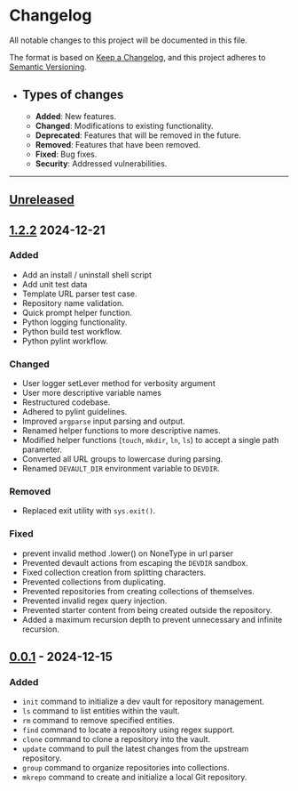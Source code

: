 # Changelog

All notable changes to this project will be documented in this file.

The format is based on [Keep a Changelog](https://keepachangelog.com/en/1.1.0/),
and this project adheres to [Semantic Versioning](https://semver.org/spec/v2.0.0.html).

- ## Types of changes

  - **Added**: New features.
  - **Changed**: Modifications to existing functionality.
  - **Deprecated**: Features that will be removed in the future.
  - **Removed**: Features that have been removed.
  - **Fixed**: Bug fixes.
  - **Security**: Addressed vulnerabilities.

---

## [Unreleased]

## [1.2.2] 2024-12-21

### Added

- Add an install / uninstall shell script
- Add unit test data
- Template URL parser test case.
- Repository name validation.
- Quick prompt helper function.
- Python logging functionality.
- Python build test workflow.
- Python pylint workflow.

### Changed

- User logger setLever method for verbosity argument 
- User more descriptive variable names
- Restructured codebase.
- Adhered to pylint guidelines.
- Improved `argparse` input parsing and output.
- Renamed helper functions to more descriptive names.
- Modified helper functions (`touch`, `mkdir`, `ln`, `ls`) to accept a single path parameter.
- Converted all URL groups to lowercase during parsing.
- Renamed `DEVAULT_DIR` environment variable to `DEVDIR`.

### Removed

- Replaced exit utility with `sys.exit()`.

### Fixed

- prevent invalid method .lower() on NoneType in url parser
- Prevented devault actions from escaping the `DEVDIR` sandbox.
- Fixed collection creation from splitting characters.
- Prevented collections from duplicating.
- Prevented repositories from creating collections of themselves.
- Prevented invalid regex query injection.
- Prevented starter content from being created outside the repository.
- Added a maximum recursion depth to prevent unnecessary and infinite recursion.

## [0.0.1] - 2024-12-15

### Added

- `init` command to initialize a dev vault for repository management.
- `ls` command to list entities within the vault.
- `rm` command to remove specified entities.
- `find` command to locate a repository using regex support.
- `clone` command to clone a repository into the vault.
- `update` command to pull the latest changes from the upstream repository.
- `group` command to organize repositories into collections.
- `mkrepo` command to create and initialize a local Git repository.

[unreleased]: https://github.com/0x15ba88ff/devault/compare/v1.1.1...HEAD
[1.2.2]: https://github.com/0x15ba88ff/devault/releases/tag/v1.2.2-beta
[0.0.1]: https://github.com/0x15ba88ff/devault/releases/tag/v0.0.1-alpha
